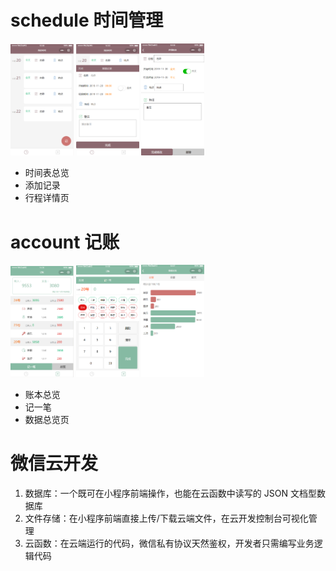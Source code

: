 # schedule 时间管理

<img src="miniprogram/assets/readme/schedule.png" width="20%" >
<img src="miniprogram/assets/readme/schedule_edit.png" width="20%" >
<img src="miniprogram/assets/readme/schedule_detail.png" width="20%" >

- 时间表总览
- 添加记录
- 行程详情页

# account 记账

<img src="miniprogram/assets/readme/account.png" width="20%" >
<img src="miniprogram/assets/readme/account_edit.png" width="20%" >
<img src="miniprogram/assets/readme/account_overview.png" width="20%" >

- 账本总览
- 记一笔
- 数据总览页

# 微信云开发
1. 数据库：一个既可在小程序前端操作，也能在云函数中读写的 JSON 文档型数据库
2. 文件存储：在小程序前端直接上传/下载云端文件，在云开发控制台可视化管理
3. 云函数：在云端运行的代码，微信私有协议天然鉴权，开发者只需编写业务逻辑代码